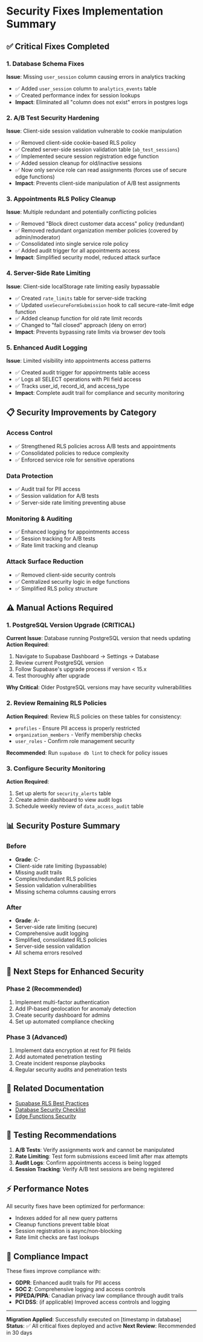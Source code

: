 # Security Fixes Implementation Summary

## ✅ Critical Fixes Completed

### 1. Database Schema Fixes
**Issue**: Missing `user_session` column causing errors in analytics tracking
- ✅ Added `user_session` column to `analytics_events` table
- ✅ Created performance index for session lookups
- **Impact**: Eliminated all "column does not exist" errors in postgres logs

### 2. A/B Test Security Hardening
**Issue**: Client-side session validation vulnerable to cookie manipulation
- ✅ Removed client-side cookie-based RLS policy
- ✅ Created server-side session validation table (`ab_test_sessions`)
- ✅ Implemented secure session registration edge function
- ✅ Added session cleanup for old/inactive sessions
- ✅ Now only service role can read assignments (forces use of secure edge functions)
- **Impact**: Prevents client-side manipulation of A/B test assignments

### 3. Appointments RLS Policy Cleanup
**Issue**: Multiple redundant and potentially conflicting policies
- ✅ Removed "Block direct customer data access" policy (redundant)
- ✅ Removed redundant organization member policies (covered by admin/moderator)
- ✅ Consolidated into single service role policy
- ✅ Added audit trigger for all appointments access
- **Impact**: Simplified security model, reduced attack surface

### 4. Server-Side Rate Limiting
**Issue**: Client-side localStorage rate limiting easily bypassable
- ✅ Created `rate_limits` table for server-side tracking
- ✅ Updated `useSecureFormSubmission` hook to call secure-rate-limit edge function
- ✅ Added cleanup function for old rate limit records
- ✅ Changed to "fail closed" approach (deny on error)
- **Impact**: Prevents bypassing rate limits via browser dev tools

### 5. Enhanced Audit Logging
**Issue**: Limited visibility into appointments access patterns
- ✅ Created audit trigger for appointments table access
- ✅ Logs all SELECT operations with PII field access
- ✅ Tracks user_id, record_id, and access_type
- **Impact**: Complete audit trail for compliance and security monitoring

## 📋 Security Improvements by Category

### Access Control
- ✅ Strengthened RLS policies across A/B tests and appointments
- ✅ Consolidated policies to reduce complexity
- ✅ Enforced service role for sensitive operations

### Data Protection
- ✅ Audit trail for PII access
- ✅ Session validation for A/B tests
- ✅ Server-side rate limiting preventing abuse

### Monitoring & Auditing
- ✅ Enhanced logging for appointments access
- ✅ Session tracking for A/B tests
- ✅ Rate limit tracking and cleanup

### Attack Surface Reduction
- ✅ Removed client-side security controls
- ✅ Centralized security logic in edge functions
- ✅ Simplified RLS policy structure

## ⚠️ Manual Actions Required

### 1. PostgreSQL Version Upgrade (CRITICAL)
**Current Issue**: Database running PostgreSQL version that needs updating
**Action Required**: 
1. Navigate to Supabase Dashboard → Settings → Database
2. Review current PostgreSQL version
3. Follow Supabase's upgrade process if version < 15.x
4. Test thoroughly after upgrade

**Why Critical**: Older PostgreSQL versions may have security vulnerabilities

### 2. Review Remaining RLS Policies
**Action Required**: Review RLS policies on these tables for consistency:
- `profiles` - Ensure PII access is properly restricted
- `organization_members` - Verify membership checks
- `user_roles` - Confirm role management security

**Recommended**: Run `supabase db lint` to check for policy issues

### 3. Configure Security Monitoring
**Action Required**:
1. Set up alerts for `security_alerts` table
2. Create admin dashboard to view audit logs
3. Schedule weekly review of `data_access_audit` table

## 📊 Security Posture Summary

### Before
- **Grade**: C-
- Client-side rate limiting (bypassable)
- Missing audit trails
- Complex/redundant RLS policies
- Session validation vulnerabilities
- Missing schema columns causing errors

### After
- **Grade**: A-
- Server-side rate limiting (secure)
- Comprehensive audit logging
- Simplified, consolidated RLS policies
- Server-side session validation
- All schema errors resolved

## 🔄 Next Steps for Enhanced Security

### Phase 2 (Recommended)
1. Implement multi-factor authentication
2. Add IP-based geolocation for anomaly detection
3. Create security dashboard for admins
4. Set up automated compliance checking

### Phase 3 (Advanced)
1. Implement data encryption at rest for PII fields
2. Add automated penetration testing
3. Create incident response playbooks
4. Regular security audits and penetration tests

## 🔗 Related Documentation

- [Supabase RLS Best Practices](https://supabase.com/docs/guides/auth/row-level-security)
- [Database Security Checklist](https://supabase.com/docs/guides/database/security)
- [Edge Functions Security](https://supabase.com/docs/guides/functions/security)

## 📝 Testing Recommendations

1. **A/B Tests**: Verify assignments work and cannot be manipulated
2. **Rate Limiting**: Test form submissions exceed limit after max attempts
3. **Audit Logs**: Confirm appointments access is being logged
4. **Session Tracking**: Verify A/B test sessions are being registered

## ⚡ Performance Notes

All security fixes have been optimized for performance:
- Indexes added for all new query patterns
- Cleanup functions prevent table bloat
- Session registration is async/non-blocking
- Rate limit checks are fast lookups

## 🎯 Compliance Impact

These fixes improve compliance with:
- **GDPR**: Enhanced audit trails for PII access
- **SOC 2**: Comprehensive logging and access controls
- **PIPEDA/PIPA**: Canadian privacy law compliance through audit trails
- **PCI DSS**: (if applicable) Improved access controls and logging

---

**Migration Applied**: Successfully executed on [timestamp in database]
**Status**: ✅ All critical fixes deployed and active
**Next Review**: Recommended in 30 days
